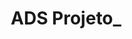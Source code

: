 # ADS Projeto_<!DOCTYPE html>
<html lang="pt-BR">
<head>
    <meta charset="UTF-8">
    <meta name="viewport" content="width=device-width, initial-scale=1.0">
    <title>Meu Site</title>
    <style>
        * {
            margin: 0;
            padding: 0;
            box-sizing: border-box;
        }

        body {
            font-family: Arial, sans-serif;
            line-height: 1.6;
        }

        header {
            background-color: #333;
            color: #fff;
            padding: 10px 0;
            text-align: center;
        }

        nav {
            background-color: #444;
            padding: 10px;
            text-align: center;
        }

        nav a {
            color: #fff;
            margin: 0 15px;
            text-decoration: none;
        }

        nav a:hover {
            text-decoration: underline;
        }

        .container {
            display: flex;
            flex-wrap: wrap;
            justify-content: space-between;
            margin: 20px;
        }

        .main-content {
            flex: 3;
            background-color: #f4f4f4;
            padding: 20px;
            margin-right: 20px;
        }

        .sidebar {
            flex: 1;
            background-color: #ddd;
            padding: 20px;
        }

        footer {
            background-color: #333;
            color: #fff;
            text-align: center;
            padding: 10px 0;
            margin-top: 20px;
        }
    </style>
</head>
<body>
    <header>
        <h1>Bem-vindo ao Meu Site</h1>
    </header>

    <nav>
        <a href="#home">Início</a>
        <a href="#about">Sobre</a>
        <a href="#services">Serviços</a>
        <a href="#contact">Contato</a>
    </nav>

    <div class="container">
        <div class="main-content">
            <h2>Conteúdo Principal</h2>
            <p>Aqui vai o conteúdo principal do seu site.</p>
        </div>

        <aside class="sidebar">
            <h2>Barra Lateral</h2>
            <p>Aqui pode ir o conteúdo da barra lateral, como links ou informações adicionais.</p>
        </aside>
    </div>

    <footer>
        <p>© 2024 Meu Site. Todos os direitos reservados.</p>
    </footer>
</body>
</html>

